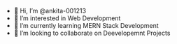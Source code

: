 - 👋 Hi, I’m @ankita-001213
- 👀 I’m interested in Web Development
- 🌱 I’m currently learning MERN Stack Development 
- 💞️ I’m looking to collaborate on Deevelopemnt Projects

<!---
ankita-001213/ankita-001213 is a ✨ special ✨ repository because its `README.md` (this file) appears on your GitHub profile.
You can click the Preview link to take a look at your changes.
--->
